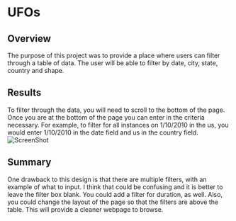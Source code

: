 # UFOs
## Overview
The purpose of this project was to provide a place where users can filter through a table of data. The user will be able to filter by date, city, state, country and shape.

## Results
To filter through the data, you will need to scroll to the bottom of the page. Once you are at the bottom of the page you can enter in the criteria necessary. For example, to filter for all instances on 1/10/2010 in the us, you would enter 1/10/2010 in the date field and us in the country field.
![ScreenShot](filters.png)

## Summary
One drawback to this design is that there are multiple filters, with an example of what to input. I think that could be confusing and it is better to leave the filter box blank. You could add a filter for duration, as well. Also, you could change the layout of the page so that the filters are above the table. This will provide a cleaner webpage to browse.
